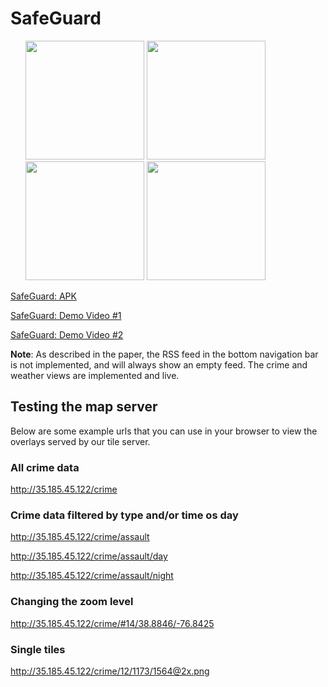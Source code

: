 # SafeGuard

<ol >
<img src="https://github.com/eekowal/Safeguard/blob/master/screenshots/screenshot--5.jpg" width="190"/>
<img src="https://github.com/eekowal/Safeguard/blob/master/screenshots/screenshot--2.jpg" width="190"/>
<img src="https://github.com/eekowal/Safeguard/blob/master/screenshots/screenshot--3.jpg" width="190"/>
<img src="https://github.com/eekowal/Safeguard/blob/master/screenshots/screenshot--4.jpg" width="190"/>
</ol>

[SafeGuard: APK](https://github.com/eekowal/Safeguard/blob/master/safeguard-debug.apk)

[SafeGuard: Demo Video #1](https://vimeo.com/217745646)

[SafeGuard: Demo Video #2](https://vimeo.com/217745744)


**Note**: As described in the paper, the RSS feed in the bottom navigation bar is not implemented, and will always show an empty feed. The crime and weather views are implemented and live. 


## Testing the map server
Below are some example urls that you can use in your browser to view the overlays served by our tile server. 

### All crime data
http://35.185.45.122/crime

### Crime data filtered by type and/or time os day

http://35.185.45.122/crime/assault

http://35.185.45.122/crime/assault/day

http://35.185.45.122/crime/assault/night

### Changing the zoom level
http://35.185.45.122/crime/#14/38.8846/-76.8425

### Single tiles
http://35.185.45.122/crime/12/1173/1564@2x.png

